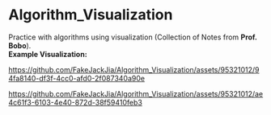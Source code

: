 # Algorithm_Visualization
Practice with algorithms using visualization (Collection of Notes from **Prof. Bobo**).<br>
**Example Visualization:**

https://github.com/FakeJackJia/Algorithm_Visualization/assets/95321012/94fa8140-df3f-4cc0-afd0-2f087340a90e


https://github.com/FakeJackJia/Algorithm_Visualization/assets/95321012/ae4c61f3-6103-4e40-872d-38f59410feb3

